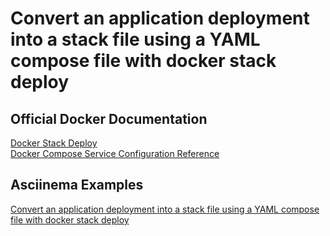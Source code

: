 # Convert an application deployment into a stack file using a YAML compose file with docker stack deploy

## Official Docker Documentation
[Docker Stack Deploy](https://docs.docker.com/engine/reference/commandline/stack_deploy/)  
[Docker Compose Service Configuration Reference](https://docs.docker.com/compose/compose-file/#service-configuration-reference)  

## Asciinema Examples
[Convert an application deployment into a stack file using a YAML compose file with docker stack deploy](https://asciinema.org/a/vtoxMgJiUMaay9IhNMporfpXV)
